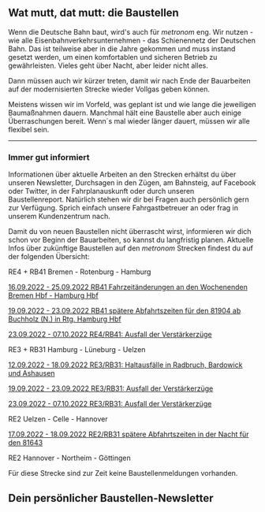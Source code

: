 Wat mutt, dat mutt: die Baustellen
----------

Wenn die Deutsche Bahn baut, wird's auch für *metronom* eng.
Wir nutzen - wie alle Eisenbahnverkehrsunternehmen - das Schienennetz der Deutschen Bahn. Das ist teilweise aber in die Jahre gekommen und muss instand gesetzt werden, um einen komfortablen und sicheren Betrieb zu gewährleisten. Vieles geht über Nacht, aber leider nicht alles.

Dann müssen auch wir kürzer treten, damit wir nach Ende der Bauarbeiten auf der modernisierten Strecke wieder Vollgas geben können.

Meistens wissen wir im Vorfeld, was geplant ist und wie lange die jeweiligen Baumaßnahmen dauern. Manchmal hält eine Baustelle aber auch einige Überraschungen bereit. Wenn´s mal wieder länger dauert, müssen wir alle flexibel sein.

---

### Immer gut informiert ###

Informationen über aktuelle Arbeiten an den Strecken erhältst du über unseren Newsletter, Durchsagen in den Zügen, am Bahnsteig, auf Facebook oder Twitter, in der Fahrplanauskunft oder durch unseren Baustellenreport. Natürlich stehen wir dir bei Fragen auch persönlich gern zur Verfügung. Sprich einfach unsere Fahrgastbetreuer an oder frag in unserem Kundenzentrum nach.

Damit du von neuen Baustellen nicht überrascht wirst, informieren wir dich schon vor Beginn der Bauarbeiten, so kannst du langfristig planen. Aktuelle Infos über zukünftige Baustellen auf den *metronom* Strecken findest du auf der folgenden Übersicht:

RE4 + RB41 Bremen - Rotenburg - Hamburg

[16.09.2022 - 25.09.2022 RB41 Fahrzeitänderungen an den Wochenenden Bremen Hbf - Hamburg Hbf](https://www.der-metronom.de/baustellen/rb41-fahrzeitaenderungen-an-den-wochenenden-bremen-hbf-hamburg-hbf/)

[19.09.2022 - 23.09.2022 RB41 spätere Abfahrtszeiten für den 81904 ab Buchholz (N.) in Rtg. Hamburg Hbf](https://www.der-metronom.de/baustellen/rb41-spaetere-abfahrtszeiten-fuer-den-81904-ab-buchholz-n-in-rtg-hamburg-hbf/)

[23.09.2022 - 07.10.2022 RE4/RB41: Ausfall der Verstärkerzüge](https://www.der-metronom.de/baustellen/re4-rb41-ausfall-der-verstaerkerzuege/)

RE3 + RB31 Hamburg - Lüneburg - Uelzen

[12.09.2022 - 18.09.2022 RE3/RB31: Haltausfälle in Radbruch, Bardowick und Ashausen](https://www.der-metronom.de/baustellen/re3-rb31-haltausfaelle-in-radbruch-bardowick-und-ashausen/)

[19.09.2022 - 23.09.2022 RE3/RB31: Ausfall der Verstärkerzüge](https://www.der-metronom.de/baustellen/re3-rb31-ausfall-der-verstaerkerzuege/)

[23.09.2022 - 07.10.2022 RE3/RB31: Ausfall der Verstärkerzüge](https://www.der-metronom.de/baustellen/re3-rb31-ausfall-der-verstaerkerzuege-2/)

RE2 Uelzen - Celle - Hannover

[17.09.2022 - 18.09.2022 RE2/RB31 spätere Abfahrtszeiten in der Nacht für den 81643](https://www.der-metronom.de/baustellen/re2-rb31-spaetere-abfahrtszeiten-in-der-nacht-fuer-den-81643/)

RE2 Hannover - Northeim - Göttingen

Für diese Strecke sind zur Zeit keine Baustellenmeldungen vorhanden.

Dein persönlicher Baustellen-Newsletter
----------
